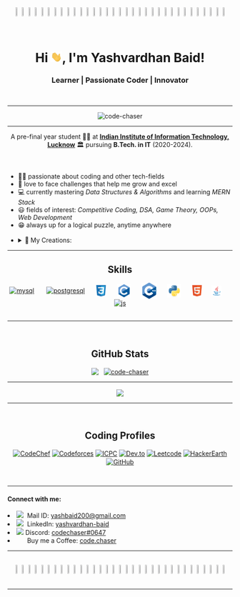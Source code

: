 <div align="center">
 
<img align="center" src="https://img.shields.io/badge/-152c51?style=for-the-badge&logo=&logoColor=4285f4" width="2.7%" height="2.7%"/>
<img align="center" src="https://img.shields.io/badge/-4285f4?style=for-the-badge&logo=&logoColor=152c51" width="1.5%" height="1.5%"/>
<img align="center" src="https://img.shields.io/badge/-152c51?style=for-the-badge&logo=&logoColor=4285f4" width="2.7%" height="2.7%"/>
<img align="center" src="https://img.shields.io/badge/-4285f4?style=for-the-badge&logo=&logoColor=152c51" width="1.5%" height="1.5%"/>
<img align="center" src="https://img.shields.io/badge/-152c51?style=for-the-badge&logo=&logoColor=4285f4" width="2.7%" height="2.7%"/>
<img align="center" src="https://img.shields.io/badge/-4285f4?style=for-the-badge&logo=&logoColor=152c51" width="1.5%" height="1.5%"/>
<img align="center" src="https://img.shields.io/badge/-152c51?style=for-the-badge&logo=&logoColor=4285f4" width="2.7%" height="2.7%"/>
<img align="center" src="https://img.shields.io/badge/-4285f4?style=for-the-badge&logo=&logoColor=152c51" width="1.5%" height="1.5%"/>
<img align="center" src="https://img.shields.io/badge/-152c51?style=for-the-badge&logo=&logoColor=4285f4" width="2.7%" height="2.7%"/>
<img align="center" src="https://img.shields.io/badge/-4285f4?style=for-the-badge&logo=&logoColor=152c51" width="1.5%" height="1.5%"/>
<img align="center" src="https://img.shields.io/badge/-152c51?style=for-the-badge&logo=&logoColor=4285f4" width="2.7%" height="2.7%"/>
<img align="center" src="https://img.shields.io/badge/-4285f4?style=for-the-badge&logo=&logoColor=152c51" width="1.5%" height="1.5%"/>
<img align="center" src="https://img.shields.io/badge/-152c51?style=for-the-badge&logo=&logoColor=4285f4" width="2.7%" height="2.7%"/>
<img align="center" src="https://img.shields.io/badge/-4285f4?style=for-the-badge&logo=&logoColor=152c51" width="1.5%" height="1.5%"/>
<img align="center" src="https://img.shields.io/badge/-152c51?style=for-the-badge&logo=&logoColor=4285f4" width="2.7%" height="2.7%"/>
<img align="center" src="https://img.shields.io/badge/-4285f4?style=for-the-badge&logo=&logoColor=152c51" width="1.5%" height="1.5%"/>
<img align="center" src="https://img.shields.io/badge/-152c51?style=for-the-badge&logo=&logoColor=4285f4" width="2.7%" height="2.7%"/>
<img align="center" src="https://img.shields.io/badge/-4285f4?style=for-the-badge&logo=&logoColor=152c51" width="1.5%" height="1.5%"/>
<img align="center" src="https://img.shields.io/badge/-152c51?style=for-the-badge&logo=&logoColor=4285f4" width="2.7%" height="2.7%"/>
<img align="center" src="https://img.shields.io/badge/-4285f4?style=for-the-badge&logo=&logoColor=152c51" width="1.5%" height="1.5%"/>
<img align="center" src="https://img.shields.io/badge/-152c51?style=for-the-badge&logo=&logoColor=4285f4" width="2.7%" height="2.7%"/>
<img align="center" src="https://img.shields.io/badge/-4285f4?style=for-the-badge&logo=&logoColor=152c51" width="1.5%" height="1.5%"/>
<img align="center" src="https://img.shields.io/badge/-152c51?style=for-the-badge&logo=&logoColor=4285f4" width="2.7%" height="2.7%"/>
<img align="center" src="https://img.shields.io/badge/-4285f4?style=for-the-badge&logo=&logoColor=152c51" width="1.5%" height="1.5%"/>
<img align="center" src="https://img.shields.io/badge/-152c51?style=for-the-badge&logo=&logoColor=4285f4" width="2.7%" height="2.7%"/>
<img align="center" src="https://img.shields.io/badge/-4285f4?style=for-the-badge&logo=&logoColor=152c51" width="1.5%" height="1.5%"/>
<img align="center" src="https://img.shields.io/badge/-152c51?style=for-the-badge&logo=&logoColor=4285f4" width="2.7%" height="2.7%"/>
<img align="center" src="https://img.shields.io/badge/-4285f4?style=for-the-badge&logo=&logoColor=152c51" width="1.5%" height="1.5%"/>
<img align="center" src="https://img.shields.io/badge/-152c51?style=for-the-badge&logo=&logoColor=4285f4" width="2.7%" height="2.7%"/>
<img align="center" src="https://img.shields.io/badge/-4285f4?style=for-the-badge&logo=&logoColor=152c51" width="1.5%" height="1.5%"/>
<img align="center" src="https://img.shields.io/badge/-152c51?style=for-the-badge&logo=&logoColor=4285f4" width="2.7%" height="2.7%"/>
<img align="center" src="https://img.shields.io/badge/-4285f4?style=for-the-badge&logo=&logoColor=152c51" width="1.5%" height="1.5%"/>
<img align="center" src="https://img.shields.io/badge/-152c51?style=for-the-badge&logo=&logoColor=4285f4" width="2.7%" height="2.7%"/>

</div>


<br/>
<br/>

<h1 align="center">Hi&nbsp;<img src="https://raw.githubusercontent.com/ABSphreak/ABSphreak/master/gifs/Hi.gif" height="24">, I'm Yashvardhan Baid! </h1>

<h3 align="center">Learner | Passionate Coder | Innovator</h3>

<br/>

<!--
<h3 align="center">
<img align="center" src="https://img.shields.io/badge/Learner | Passionate Coder | Innovator-4285f4?style=" alt="tags" width=39% height=39px/>
</h3>
-->

<!--
<p align=center>

<a href="https://twitter.com/y_baid_" target="blank"><img align="center" src="https://raw.githubusercontent.com/rahuldkjain/github-profile-readme-generator/master/src/images/icons/Social/twitter.svg" alt="y_baid_" height="27" width= /></a>&nbsp;&nbsp;&nbsp;

<a href="https://www.linkedin.com/in/code-chaser/" target="blank"><img align="center" src="https://raw.githubusercontent.com/rahuldkjain/github-profile-readme-generator/master/src/images/icons/Social/linked-in-alt.svg" alt="https://www.linkedin.com/in/code-chaser/" height="27" width= /></a>&nbsp;&nbsp;&nbsp;

<a href="https://www.facebook.com/codechaser.yb" target="blank"><img align="center" src="https://raw.githubusercontent.com/rahuldkjain/github-profile-readme-generator/master/src/images/icons/Social/facebook.svg" alt="codechaser.yb" height="27" width= /></a>&nbsp;&nbsp;&nbsp;

<a href="https://open.spotify.com/user/2zitooxrnd54cyavlphuhn7r9?si=2e4246add7414e72"><img align="center" height="27" src="https://user-images.githubusercontent.com/63065397/123314435-39dbcd80-d548-11eb-8f43-20f494523936.png"></a>&nbsp;&nbsp;&nbsp;

<a href="https://instagram.com/yashvardhan_baid_" target="blank"><img align="center" src="https://raw.githubusercontent.com/rahuldkjain/github-profile-readme-generator/master/src/images/icons/Social/instagram.svg" alt="codechaser" height="27" width= /></a>&nbsp;&nbsp;&nbsp;

<a href="https://www.codechef.com/users/codechaser1" target="blank"><img align="center" src="https://user-images.githubusercontent.com/63065397/123329670-b11a5d00-d55a-11eb-8096-44ca8667f0e3.png" alt="codechaser" height="27" width= padding="" /></a>&nbsp;&nbsp;&nbsp;

<a href="https://codeforces.com/profile/codechaser" target="blank"><img align="center" src="http://cdn.codeforces.com/s/0/favicon-96x96.png" alt="codechaser" height="27" width= /></a>&nbsp;&nbsp;&nbsp;

<a href="https://dev.to/codechaser" target="blank"><img align="center" src="https://d2fltix0v2e0sb.cloudfront.net/dev-black.png" alt="codechaser" height="27" width= /></a>&nbsp;&nbsp;&nbsp;

<a href="https://www.hackerearth.com/@codechaser" target="blank"><img align="center" src="https://upload.wikimedia.org/wikipedia/commons/e/e8/HackerEarth_logo.png" alt="@codechaser" height="27" width= /></a>&nbsp;&nbsp;&nbsp;

<a href="https://icpc.global/ICPCID/DOP0J2F6824H"><img align="center" src="https://user-images.githubusercontent.com/63065397/126180986-c735360b-6e4b-4a90-bfa3-551debdeb125.png" height="33"></a>

</p>
-->

<!--
<p align="center">

<a href="mailto:yashbaid2002@gmail.com" target="blank">
<img align="center" src="https://img.shields.io/badge/gmailid-152c51?style=for-the-badge&logo=gmail&logoColor=4285f4" alt="Gmail" width="12%" height="5%"/></a>

<a href="https://www.linkedin.com/in/yashvardhan-baid/" target="blank">
<img align="center" src="https://img.shields.io/badge/LinkedIn-4285f4?style=for-the-badge&logo=linkedin&logoColor=152c51" alt="LinkedIn" width="12%" height="5%"/></a>
 
<a href="https://twitter.com/y_baid_" target="blank">
<img align="center" src="https://img.shields.io/badge/TWITTER-152c51?style=for-the-badge&logo=Twitter&logoColor=4285f4" alt="Twitter" width="12%" height="5%"/></a>

<a href="https://www.facebook.com/codechaser.yb" target="blank">
<img align="center" src="https://img.shields.io/badge/facebook-4285f4?style=for-the-badge&logo=facebook&logoColor=152c51" alt="Facebook" width="12%" height="5%"/></a>

<a href="https://open.spotify.com/user/2zitooxrnd54cyavlphuhn7r9?si=2e4246add7414e72">
<img align="center" src="https://img.shields.io/badge/spotify-152c51?style=for-the-badge&logo=spotify&logoColor=4285f4" alt="Spotify" width="12%" height="5%"/></a>

<a href="https://instagram.com/yashvardhan_baid_" target="blank">
<img align="center" src="https://img.shields.io/badge/insta|id-4285f4?style=for-the-badge&logo=instagram&logoColor=152c51" alt="Instagram" width="12%" height="4.4%"/></a>

<a href="https://discord.com/users/784817646435565578/" target="blank">
<img align="center" src="https://img.shields.io/badge/Discord-152c51?style=for-the-badge&logo=discord&logoColor=4285f4" alt="Discord" width="12%" height="5%"/></a>

</p>
-->
<!--
<br/>
<br/>
-->
 


<!--
COLORS:
11032b - 
4285f4 - 152c51 0f2243 12261e 1d572d 152c51

-->

___


<p align="center"> <img src="https://komarev.com/ghpvc/?username=code-chaser&label=Profile%20Visits&color=4285f4&style=for-the-badge" alt="code-chaser" height=24px/> </p>


___

<div align="center">
    A pre-final year student 👨‍🎓 at <b><a href="https://iiitl.ac.in">Indian Institute of Information Technology, Lucknow</a></b> 🏛️ pursuing <b>B.Tech. in IT</b> (2020-2024).
    <br/>
    <br/>
    <br/>
</div>
<div>
    <ul align="left">
        <li>👨‍💻 passionate about coding and other tech-fields</li>
        <li>🌱 love to face challenges that help me grow and excel</li>
        <li>💻 currently mastering <i>Data Structures & Algorithms</i> and learning <i>MERN Stack</i></li>
        <li>😃 fields of interest: <i>Competitive Coding, DSA, Game Theory, OOPs, Web Development</i></li>
        <li>😁 always up for a logical puzzle, anytime anywhere</li>
        <!--<li>💙 my hobbies: <i>Coding, Listening to music, Driving, Gaming, Solving Mechanics Problems</i></li>-->
        <br/>
        <li><details><summary>🌟 My Creations:</summary><br/>
            <ul>
                <li>
            <a href="https://github.com/code-chaser/url-v/">url-v</a> : (something interesting... 😉) - under construction, will take quite a bit;<br/><ul><li><b>Tech Stack</b> (tentative): <b>MERN Stack (MongoDB, Express, React, Node)</b></li><li><i>(July'22 - Present)</i><br/></li></ul>
                </li>
                <li>
            <a href="https://github.com/code-chaser/meTube/">meTube</a> : under construction, will take quite a bit;<br/><ul><li><b>Tech Stack</b> (tentative): <b>NodeJS, ReactJS, HTML/CSS</b></li><li><i>(July'22 - Present)</i><br/></li></ul>
                </li>
                <li>
            <a href="https://github.com/code-chaser/dex/">dex-discord-bot</a> : A multi-purpose discord music bot made using <a href="https://github.com/Rapptz/discord.py">discord.py</a> library in <b>Python</b>;<br/><ul><li>It has <b>30+</b> bot commands using which user can listen to music, get its lyrics, get a random meme, inspirational quote, reddit headlines for given subreddit and a lot more; <br/></li><li>It's currently being used by <b>11000+</b> discord users on <b>10+</b> discord servers;</li><li><i>(February'22 - June'22)</i><br/></li></ul>
                </li>
                <li>
            <a href="https://github.com/code-chaser/expense-manager/">expense-manager</a> : Made Using OOPs Features in <b>C++</b>;<br/><ul><li>It keeps a record of user's personal expenses in an organized manner;<br/></li><li><i>(February'22 - February'22)</i><br/></li></ul>
                </li>
                <li>
            <a href="https://github.com/code-chaser/hotel-management-system/">hotel-management-system</a> : Made using OOPs Features, Multi-threading & File Handling in <b>JAVA</b>;<br/><ul><li>It's a portal where guests can check availability of, book or checkout from a hotel room and staff can login to manage rooms’ and guests’ details;<br/></li><li><i>(November'21 - November'21)</i><br/></li></ul>
                </li>
                <li>
            <a href="https://github.com/code-chaser/hospital-management-system/">hospital-management-system</a> : Made using Object Oriented Programming & File Handling in <b>C++</b>;<br/><ul><li>It has <b>30+</b> basic functions to manage a hospital's records;<br/></li><li><i>(June'21 - July'21)</i><br/></li></ul>
                </li>
                <li>
            <a href="https://github.com/code-chaser/typit/">typit</a> : (typing speed & accuracy tester tool/game) : Made using basic <b>C++</b> and a bit of File Handling;<br/><ul><li>Single or multiple players can play on desired difficulty levels to test their typing skills;<br/></li><li><i>(June'21 - June'21)</i><br/></li></ul>
                </li>
            </ul>
        </details></li>
    </ul>
</div>

<!--            
        <li><details><summary>⭐ Achievements:</summary><br/>
            
            
* **Solved 600+** problems on various coding platforms

* Global Rank **105** in CodeChef contest; _(Jun. 2022)_ 
    * Standings: [**link**](https://www.codechef.com/rankings/LTIME109B?itemsPerPage=100&order=asc&page=2&sortBy=rank)
    * Handle: [**codechaser1**](https://www.codechef.com/users/codechaser1)

* Global Rank **16** in CodeChef contest; _(Apr. 2022)_ 
    * Standings: [**link**](https://www.codechef.com/rankings/LTIME107C?itemsPerPage=100&order=asc&page=1&sortBy=rank)
    * Handle: [**codechaser2**](https://www.codechef.com/users/codechaser2)

* Global Rank **32** in CodeChef contest; _(Sept. 2021)_ 
    * Standings: [**link**](https://www.codechef.com/rankings/START14C)
    * Handle: [**codechaser2**](https://www.codechef.com/users/codechaser2)

* Team ranked **66** in **ACM-ICPC** Kanpur Regionals 2020; _(Aug. 2021)_ 
    * Standings: [**link**](http://kanpur.indiaicpc.in/Result.pdf)
    * Team Name: **obliterators**
    * ICPC-ID: [**link**](https://icpc.global/ICPCID/DOP0J2F6824H)
            
* Rated as **4 STAR Coder** on CodeChef; _(Jul. 2021)_
    * Handle: [**codechaser**](https://www.codechef.com/users/codechaser)
            
* Rated as **SPECIALIST** on Codeforces; _(Jul. 2021)_
    * Handle: [**codechaser**](https://codeforces.com/profile/codechaser)
            
* Global Rank **11** in CodeChef contest; _(Jun. 2021)_ 
    * Standings: [**link**](https://www.codechef.com/rankings/START5C)
    * Handle: [**knight0**](https://www.codechef.com/users/knight0)

* Global Rank **43** in CodeChef contest; _(May 2021)_ 
    * Standings: [**link**](https://www.codechef.com/rankings/START4C)
    * Handle: [**codechaser1**](https://www.codechef.com/users/codechaser1)

* Team ranked **1** (Out of **65+** teams) in Freshers' Cup of IIIT Lucknow; _(Apr. 2021)_ 
    * Standings: [**link**](https://assessment.hackerearth.com/challenges/college/freshers-cup-prelims/leaderboard/)
    * Team Name: **losers**

* Ranked **5** (out of **200+** participants) in intra-college coding contest; _(Dec. 2020)_ 
    * Standings: [**link**](https://assessment.hackerearth.com/challenges/college/indian-institute-of-information-technologylucknow-test-draft-1-9/leaderboard/)
    * Handle: [**codechaser**](https://www.hackerearth.com/@codechaser)
           
</ul>-->


___

<h2 align="center">Skills</h2>

<div align="center">
<a href="https://www.mysql.com/" target="_blank">
<img align="center" src="https://user-images.githubusercontent.com/63065397/178034640-6b060e77-dd78-4837-9b73-d0073a75bfa2.png" alt="mysql" width="3.2%"/></a>
&nbsp;&nbsp;&nbsp;&nbsp;&nbsp;
<a href="https://www.postgresql.org/" target="_blank">
<img align="center"  src="https://user-images.githubusercontent.com/63065397/178029882-d191f899-4f14-4f59-a03a-a0e6376f9a22.png" alt="postgresql" width="4%"/></a>
&nbsp;&nbsp;&nbsp;&nbsp;
<a href="https://www.w3schools.com/css/" target="_blank">
<img align="center" src="https://raw.githubusercontent.com/devicons/devicon/master/icons/css3/css3-original.svg" alt="css3" width="5%"/></a>
&nbsp;&nbsp;&nbsp;&nbsp;
<a href="https://en.wikipedia.org/wiki/C_(programming_language)" target="_blank">
<img align="center" src="https://raw.githubusercontent.com/devicons/devicon/master/icons/c/c-original.svg" alt="c" width="6%"/></a>
&nbsp;&nbsp;&nbsp;&nbsp;
<a href="https://en.wikipedia.org/wiki/C%2B%2B" target="_blank">
<img align="center"  src="https://raw.githubusercontent.com/devicons/devicon/master/icons/cplusplus/cplusplus-original.svg" alt="cplusplus" width="7%"/></a>
&nbsp;&nbsp;&nbsp;&nbsp;
<a href="https://www.python.org/" target="_blank">
<img align="center"  src="https://raw.githubusercontent.com/devicons/devicon/master/icons/python/python-original.svg" alt="python" width="6%"/></a>
&nbsp;&nbsp;&nbsp;&nbsp;
<a href="https://www.w3schools.com/html/" target="_blank">
<img  align="center" src="https://raw.githubusercontent.com/devicons/devicon/master/icons/html5/html5-original.svg" alt="html5" width="5%"/></a>
&nbsp;&nbsp;&nbsp;
<a href="https://www.java.com/" target="_blank">
<img align="center"  src="https://raw.githubusercontent.com/devicons/devicon/master/icons/java/java-original.svg" alt="java" width="4.5%"/></a>
&nbsp;&nbsp;&nbsp;&nbsp;
<a href="https://www.javascript.com/" target="_blank">
<img align="center" src="https://user-images.githubusercontent.com/63065397/178033281-fcbcea41-5299-4bac-994a-232632dfe0df.png" alt="js" width="3%"/></a>
</div>

<br/>

<!--

![image](https://user-images.githubusercontent.com/63065397/178033466-b0f87dc1-6ef0-4b3c-a389-2f6c9417582e.png)
![image](https://user-images.githubusercontent.com/63065397/178033501-e93fa4dc-26ab-4292-b5f9-2a9a931d9a4b.png)
![image](https://user-images.githubusercontent.com/63065397/178034640-6b060e77-dd78-4837-9b73-d0073a75bfa2.png)
![image](https://user-images.githubusercontent.com/63065397/178034205-5a0ec2ee-10ab-4167-adca-9dba1190a234.png)

___


<h2 align="center">Skills</h2> 
<div align="center">
<img align="center" src="https://img.shields.io/badge/C++-4285f4?style=for-the-badge&logo=C%2b%2b&logoColor=152c51" alt="C++" width=7% height=27px/>
<img align="center" src="https://img.shields.io/badge/PY-152c51?style=for-the-badge&logo=PYTHON&logoColor=4285f4" alt="Python" width=7% height=27px/>
<img align="center" src="https://img.shields.io/badge/C-4285f4?style=for-the-badge&logo=C&logoColor=152c51" alt="C" width=7% height=27px/>
<img align="center" src="https://img.shields.io/badge/Java-152c51?style=for-the-badge&logo=oracle&logoColor=4285f4" alt="Java" width=7% height=27px/>
<img align="center" src="https://img.shields.io/badge/HTML-4285f4?style=for-the-badge&logo=HTML5&logoColor=152c51" alt="HTML" width=7% height=27px/>
<img align="center" src="https://img.shields.io/badge/CSS-152c51?style=for-the-badge&logo=CSS3&logoColor=4285f4" alt="CSS" width=7% height=27px/>
<img align="center" src="https://img.shields.io/badge/mSQL-4285f4?style=for-the-badge&logo=MySQL&logoColor=152c51" alt="MySQL" width=7% height=27px/>
<img align="center" src="https://img.shields.io/badge/pSQL-152c51?style=for-the-badge&logo=PostgreSQL&logoColor=4285f4" alt="PostgreSQL" width=7% height=27px/>
<img align="center" src="https://img.shields.io/badge/JS-4285f4?style=for-the-badge&logo=JavaScript&logoColor=152c51" alt="JavaScript" width=7% height=27px/>
<img align="center" src="https://img.shields.io/badge/Kt-152c51?style=for-the-badge&logo=Kotlin&logoColor=4285f4" alt="Kotlin" width=7% height=27px/>
</div>
<br/>

-->

___



<br/>

<h2 align="center"> GitHub Stats </h2>
<div align="center"><p><a href="https://github.com/code-chaser">
<img align="center" src="https://github-readme-streak-stats.herokuapp.com/?user=code-chaser&border_radius=0&background=00000000&stroke=111f37&hide_border=false&border=0f389d00&ring=4285f4&sideLabels=34a853&fire=fbbc05&currStreakLabel=4285f4&sideNums=34a853&currStreakNum=fbbc05&dates=4285f4" width="47%"/></a> &nbsp;
<a href="https://github.com/code-chaser"><img align="center" src="https://github-readme-stats.vercel.app/api?username=code-chaser&count_private=true&show_icons=true&theme=onedark&title_color=4285f4&icon_color=fbbc05&text_color=34a853&hide_border=1&border_radius=0&bg_color=1f48ad00&layout=compact&custom_title=" alt="code-chaser" width="47%" /></a>

___

<a href="https://github.com/code-chaser"><img align="center" src="https://activity-graph.herokuapp.com/graph?username=code-chaser&bg_color=aabbff00&color=4285f4&line=34d853&point=34d85300&area=true&hide_border=true&hide_title=true&area_color=34d853" />
  </a></p>
</div>

___


<br/>

<h2 align="center">Coding Profiles</h2> 
<div align="center">
<p align="center">
 
<a href="https://www.codechef.com/users/codechaser1" target="blank">
<img align="center" src="https://img.shields.io/badge/codechef-4285f4?style=for-the-badge&logo=codechef&logoColor=152c51" alt="CodeChef" width="14%" height="5%"/></a>
 

<a href="https://codeforces.com/profile/codechaser" target="blank">
<img align="center" src="https://img.shields.io/badge/codeforces-152c51?style=for-the-badge&logo=codeforces&logoColor=4285f4" alt="Codeforces" width="12%" height="5%"/></a>
 

<a href="https://icpc.global/ICPCID/DOP0J2F6824H">
<img align="center" src="https://img.shields.io/badge/ICPC | ID-4285f4?style=for-the-badge&logo=ACM&logoColor=152c51" alt="ICPC" width="12%" height="5%"/></a>

<a href="https://dev.to/codechaser" target="blank">
<img align="center" src="https://img.shields.io/badge/dev | comm.-152c51?style=for-the-badge&logo=dev.to&logoColor=4285f4" alt="Dev.to" width="12%" height="5%"/></a>
 

<a href="https://leetcode.com/code-chaser/" target="blank">
<img align="center" src="https://img.shields.io/badge/leetcode-4285f4?style=for-the-badge&logo=leetcode&logoColor=152c51" alt="Leetcode" width="12%" height="5%"/></a>

<a href="https://www.hackerearth.com/@codechaser" target="blank">
<img align="center" src="https://img.shields.io/badge/hackrerth-152c51?style=for-the-badge&logo=hackerearth&logoColor=4285f4" alt="HackerEarth" width="12%" height="5%"/></a>

<a href="https://github.com/code-chaser/" target="blank">
<img align="center" src="https://img.shields.io/badge/github-4285f4?style=for-the-badge&logo=github&logoColor=152c51" alt="GitHub" width="12%" height="5%"/></a>


</p>    
</div>
<br/>


___


<div width="40%" align="left">

<h4>Connect with me:</h4>
 <li><img src="https://user-images.githubusercontent.com/63065397/178046247-48515758-d4a6-43fb-a865-434746127fc9.png" width="15"> &nbsp;Mail ID: <a href="mailto:yashbaid200@gmail.com">yashbaid200@gmail.com</a></li>
 <li><img src="https://raw.githubusercontent.com/rahuldkjain/github-profile-readme-generator/master/src/images/icons/Social/linked-in-alt.svg" height="16">&nbsp; LinkedIn: <a href="https://www.linkedin.com/in/yashvardhan-baid/">yashvardhan-baid</a></li>
 <li><img src="https://user-images.githubusercontent.com/63065397/178047982-91863239-5cc3-467f-a988-63ce8673791e.png" width="20"> Discord: <a href="https://discord.com/users/784817646435565578/">codechaser#0647</a></li>
 <li><img src="https://user-images.githubusercontent.com/63065397/178130712-0a3d9bd5-2bd8-4cde-9621-c514cb0f1573.png" width="20" height="15"> Buy me a Coffee: <a href="https://www.buymeacoffee.com/code.chaser">code.chaser</a></li>


</div>


___

<br/>
<div align="center">
<img align="center" src="https://img.shields.io/badge/-152c51?style=for-the-badge&logo=&logoColor=4285f4" width="2.7%" height="2.7%"/>
<img align="center" src="https://img.shields.io/badge/-4285f4?style=for-the-badge&logo=&logoColor=152c51" width="1.5%" height="1.5%"/>
<img align="center" src="https://img.shields.io/badge/-152c51?style=for-the-badge&logo=&logoColor=4285f4" width="2.7%" height="2.7%"/>
<img align="center" src="https://img.shields.io/badge/-4285f4?style=for-the-badge&logo=&logoColor=152c51" width="1.5%" height="1.5%"/>
<img align="center" src="https://img.shields.io/badge/-152c51?style=for-the-badge&logo=&logoColor=4285f4" width="2.7%" height="2.7%"/>
<img align="center" src="https://img.shields.io/badge/-4285f4?style=for-the-badge&logo=&logoColor=152c51" width="1.5%" height="1.5%"/>
<img align="center" src="https://img.shields.io/badge/-152c51?style=for-the-badge&logo=&logoColor=4285f4" width="2.7%" height="2.7%"/>
<img align="center" src="https://img.shields.io/badge/-4285f4?style=for-the-badge&logo=&logoColor=152c51" width="1.5%" height="1.5%"/>
<img align="center" src="https://img.shields.io/badge/-152c51?style=for-the-badge&logo=&logoColor=4285f4" width="2.7%" height="2.7%"/>
<img align="center" src="https://img.shields.io/badge/-4285f4?style=for-the-badge&logo=&logoColor=152c51" width="1.5%" height="1.5%"/>
<img align="center" src="https://img.shields.io/badge/-152c51?style=for-the-badge&logo=&logoColor=4285f4" width="2.7%" height="2.7%"/>
<img align="center" src="https://img.shields.io/badge/-4285f4?style=for-the-badge&logo=&logoColor=152c51" width="1.5%" height="1.5%"/>
<img align="center" src="https://img.shields.io/badge/-152c51?style=for-the-badge&logo=&logoColor=4285f4" width="2.7%" height="2.7%"/>
<img align="center" src="https://img.shields.io/badge/-4285f4?style=for-the-badge&logo=&logoColor=152c51" width="1.5%" height="1.5%"/>
<img align="center" src="https://img.shields.io/badge/-152c51?style=for-the-badge&logo=&logoColor=4285f4" width="2.7%" height="2.7%"/>
<img align="center" src="https://img.shields.io/badge/-4285f4?style=for-the-badge&logo=&logoColor=152c51" width="1.5%" height="1.5%"/>
<img align="center" src="https://img.shields.io/badge/-152c51?style=for-the-badge&logo=&logoColor=4285f4" width="2.7%" height="2.7%"/>
<img align="center" src="https://img.shields.io/badge/-4285f4?style=for-the-badge&logo=&logoColor=152c51" width="1.5%" height="1.5%"/>
<img align="center" src="https://img.shields.io/badge/-152c51?style=for-the-badge&logo=&logoColor=4285f4" width="2.7%" height="2.7%"/>
<img align="center" src="https://img.shields.io/badge/-4285f4?style=for-the-badge&logo=&logoColor=152c51" width="1.5%" height="1.5%"/>
<img align="center" src="https://img.shields.io/badge/-152c51?style=for-the-badge&logo=&logoColor=4285f4" width="2.7%" height="2.7%"/>
<img align="center" src="https://img.shields.io/badge/-4285f4?style=for-the-badge&logo=&logoColor=152c51" width="1.5%" height="1.5%"/>
<img align="center" src="https://img.shields.io/badge/-152c51?style=for-the-badge&logo=&logoColor=4285f4" width="2.7%" height="2.7%"/>
<img align="center" src="https://img.shields.io/badge/-4285f4?style=for-the-badge&logo=&logoColor=152c51" width="1.5%" height="1.5%"/>
<img align="center" src="https://img.shields.io/badge/-152c51?style=for-the-badge&logo=&logoColor=4285f4" width="2.7%" height="2.7%"/>
<img align="center" src="https://img.shields.io/badge/-4285f4?style=for-the-badge&logo=&logoColor=152c51" width="1.5%" height="1.5%"/>
<img align="center" src="https://img.shields.io/badge/-152c51?style=for-the-badge&logo=&logoColor=4285f4" width="2.7%" height="2.7%"/>
<img align="center" src="https://img.shields.io/badge/-4285f4?style=for-the-badge&logo=&logoColor=152c51" width="1.5%" height="1.5%"/>
<img align="center" src="https://img.shields.io/badge/-152c51?style=for-the-badge&logo=&logoColor=4285f4" width="2.7%" height="2.7%"/>
<img align="center" src="https://img.shields.io/badge/-4285f4?style=for-the-badge&logo=&logoColor=152c51" width="1.5%" height="1.5%"/>
<img align="center" src="https://img.shields.io/badge/-152c51?style=for-the-badge&logo=&logoColor=4285f4" width="2.7%" height="2.7%"/>
<img align="center" src="https://img.shields.io/badge/-4285f4?style=for-the-badge&logo=&logoColor=152c51" width="1.5%" height="1.5%"/>
<img align="center" src="https://img.shields.io/badge/-152c51?style=for-the-badge&logo=&logoColor=4285f4" width="2.7%" height="2.7%"/>
</div>
<br/>

___
